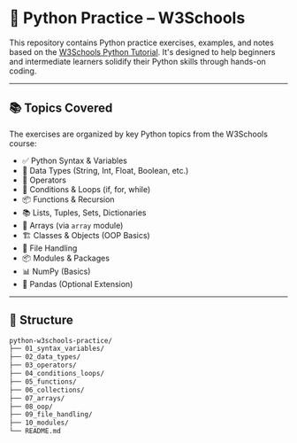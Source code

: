 # 🐍 Python Practice – W3Schools

This repository contains Python practice exercises, examples, and notes based on the [W3Schools Python Tutorial](https://www.w3schools.com/python/). It's designed to help beginners and intermediate learners solidify their Python skills through hands-on coding.

---

## 📚 Topics Covered

The exercises are organized by key Python topics from the W3Schools course:

- ✅ Python Syntax & Variables  
- 🔢 Data Types (String, Int, Float, Boolean, etc.)
- 🧮 Operators  
- 🔁 Conditions & Loops (if, for, while)
- 📦 Functions & Recursion  
- 📚 Lists, Tuples, Sets, Dictionaries  
- 🧰 Arrays (via `array` module)  
- 🏗️ Classes & Objects (OOP Basics)  
- 📁 File Handling  
- 📦 Modules & Packages  
- 📊 NumPy (Basics)  
- 🐼 Pandas (Optional Extension)

---

## 📂 Structure

```bash
python-w3schools-practice/
├── 01_syntax_variables/
├── 02_data_types/
├── 03_operators/
├── 04_conditions_loops/
├── 05_functions/
├── 06_collections/
├── 07_arrays/
├── 08_oop/
├── 09_file_handling/
├── 10_modules/
└── README.md
